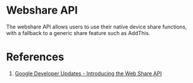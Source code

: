 # Webshare API

The webshare API allows users to use their native device share functions, with a fallback to a generic share feature such as AddThis. 

# References

1. [Google Developer Updates - Introducing the Web Share API](https://developers.google.com/web/updates/2016/09/navigator-share)